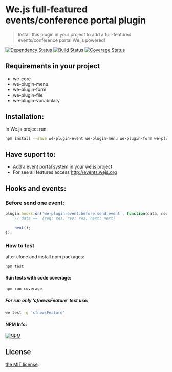 # We.js full-featured events/conference portal plugin

> Install this plugin in your project to add a full-featured events/conference portal 
> We.js powered!

[![Dependency Status](https://david-dm.org/wejs/we-plugin-event.png)](https://david-dm.org/wejs/we-plugin-event)
[![Build Status](https://travis-ci.org/wejs/we-plugin-event.svg?branch=master)](https://travis-ci.org/wejs/we-plugin-event)
[![Coverage Status](https://coveralls.io/repos/github/wejs/we-plugin-event/badge.svg?branch=master)](https://coveralls.io/github/wejs/we-plugin-event?branch=master)

## Requirements in your project

- we-core
- we-plugin-menu
- we-plugin-form
- we-plugin-file
- we-plugin-vocabulary

## Installation:

In We.js project run:

```sh
npm install --save we-plugin-event we-plugin-menu we-plugin-form we-plugin-file
```

## Have suport to:

 - Add a event portal system in your we.js project
 - For see all features access http://events.wejs.org

## Hooks and events:

### Before send one event:

```js
plugin.hooks.on('we-plugin-event:before:send:event', function(data, next) {
    // data ==  {req: res, res: res, next: next}

    next();
});
```

### How to test

after clone and install npm packages:

```sh
npm test
```

#### Run tests with code coverage:

```sh
npm run coverage
```

##### For run only 'cfnewsFeature' test use:

```sh
we test -g 'cfnewsFeature'
```

#### NPM Info:
[![NPM](https://nodei.co/npm/we-plugin-event.png?downloads=true&downloadRank=true&stars=true)](https://nodei.co/npm/we-plugin-event/)

## License

[the MIT license](https://github.com/wejs/we-core/blob/master/LICENSE.md).
